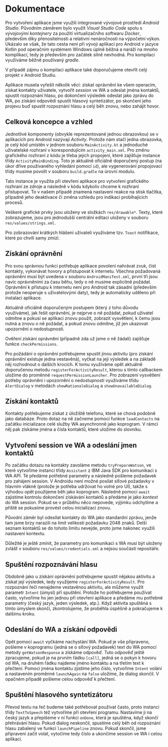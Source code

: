 # Dokumentace

Pro vytvoření aplikace jsme využili integrované vývojové prostředí _Android Studio_. Původním záměrem bylo využít _Visual Studio Code_ spolu s _vývojovými kontejnery_ za použití virtualizačního softwaru _Docker_, především díky přenositelnosti a relativní nenáročnosti na výpočetní výkon. Ukázalo se však, že tato cesta není při vývoji aplikací pro Android v jazyce Kotlin pod operačním systémem Windows úplně běžná a naráží na mnoho komplikací, tedy je především pro začátek silně nevhodná. Pro kompilaci využíváme běžně používaný _gradle_.

V případě zájmu o kompilaci aplikace také doporučujeme otevřít celý projekt v Android Studiu.

Aplikace musela vyřešit několik věcí: získat oprávnění ke všem operacím, získat kontakty uživatele, vytvořit _session_ ve WA a odeslat jména kontaktů, spustit rozpoznání hlasu, po dokončení výsledek odeslat jako zprávu do WA, po získání odpovědi spustit hlasový syntetizátor, po skončení jeho projevu buď spustit rozpoznání hlasu a celý běh znovu, nebo zahájit hovor.

## Celková koncepce a vzhled

Jednotlivé komponenty (obvykle reprezentované jednou obrazovkou) se v aplikacích pro Android nazývají _Activity_. Protože nám stačí jedna obrazovka, je celý kód umístěn v jednom souboru `MainActivity.kt` a jednoduché uživatelské rozhraní v korespondujícím `activity_main.xml`. Pro změnu grafického rozhraní z kódu je třeba jejich propojení, které zajišťuje instance třídy `ActivityMainBinding`. Toto je aktuálně oficiálně doporučený postup (na úkor dříve používaného vyhledání pomocí `id`), ale vygenerování propojovací třídy musíme povolit v souboru `build.gradle` na úrovni modulu.

Tato instance je využita při otevření aplikace pro vytvoření grafického rozhraní ze zdroje a následně v kódu kdykoliv chceme k rozhraní přistupovat. To v našem případě znamená nastavení reakce na stisk tlačítka, případně jeho deaktivace či změna vzhledu pro indikaci probíhajících procesů.

Veškeré grafické prvky jsou uloženy ve složkách `res/drawable*`. Texty, které zobrazujeme, jsou pro jednodušší centrální editaci uloženy v souboru `res/values/strings.xml`.

Pro zobrazování krátkých hlášení uživateli využíváme tzv. `Toast` notifikace, které po chvíli samy zmizí.

## Získání oprávnění

Pro svou správnou funkci potřebuje aplikace povolení nahrávat zvuk, číst kontakty, vykonávat hovory a přistupovat k internetu. Všechna požadovaná oprávnění musí být uvedena v souboru `AndroidManifest.xml`, první tři jsou navíc oprávněními za času běhu, tedy o ně musíme explicitně požádat. Oprávnění k přístupu k internetu není pro Android tak zásadní (především protože neoperuje s uživatelovými daty), tedy je automaticky uděleno při instalaci aplikace.

Aktuálně oficiálně doporučeným postupem (který z toho důvodu využíváme), jak řešit oprávnění, je nejprve o ně požádat, pokud uživatel odmítne a pokusí se aplikaci znovu použít, zobrazit vysvětlení, k čemu jsou nutná a znovu o ně požádat, a pokud znovu odmítne, již jen ukazovat upozornění o nedostupnosti.

Ověření získání oprávnění (případně zda už jsme o ně žádali) zajišťuje funkce `checkPermissions`.

Pro požádání o oprávnění potřebujeme spustit jinou aktivitu (pro získání oprávnění existuje jedna vestavěná), vyčkat na její výsledek a na základě něj rozhodnout o dalších krocích. K tomu využíváme opět aktuálně doporučenou metodu `registerForActivityResult`, kterou s tímto callbackem uložíme do proměnné `requestPermissionLauncher`. Pro zobrazení vysvětlení potřeby oprávnění i upozornění o nedostupnosti využíváme třídu `AlertDialog` v metodách `showRationaleDialog` a `showUnavailableDialog`.

## Získání kontaktů

Kontakty potřebujeme získat z úložiště telefonu, které se chová podobně jako databáze. Proto dotaz na ně začneme pomocí funkce `loadContacts` na začátku inicializace celé služby WA asynchronně jako koprogram. V rámci něj pak získáme jména a čísla kontaktů, které uložíme do slovníku.

## Vytvoření session ve WA a odeslání jmen kontaktů 

Po začátku dotazu na kontakty zavoláme metodu `tryPrepareWatson`, ve které vytvoříme instanci třídy `Assistant` z IBM Java SDK pro komunikaci s WA API. Té předáme potřebné parametry a následně pošleme požadavek pro zahájení session. V Androidu není možné posílat síťové požadavky v hlavním vlákně (protože je potřeba udržovat ho volné pro UI), takže s výhodou opět použijeme běh jako koprogram. Následně pomocí `await` zajistíme kontrolu dokončení získávání kontaktů a předáme je jako _kontext_ do WA session. Pokud se v průběhu něco nepovede, výjimku odchytíme a příště se pokusíme provést celou inicializaci znovu.

Původní záměr byl odesílat kontakty do WA jako standardní zprávu, jenže tam jsme brzy narazili na limit velikosti požadavku 2048 znaků. Delší seznam kontaktů se do tohoto limitu nevejde, proto jsme nakonec využili nastavení kontextu.

Důležité je ještě zmínit, že parametry pro komunikaci s WA musí být uloženy zvlášť v souboru `res/values/credentials.xml` a nejsou součástí repositáře.

## Spuštění rozpoznávání hlasu

Obdobně jako u získání oprávnění potřebujeme spustit nějakou aktivitu a získat její výsledek, tedy využijeme `registerForActivityResult`. Pro rozpoznání řeči nenajdeme vestavěnou aktivitu, ale můžeme využít parametr `Intent` (úmysl) při spuštění. Protože ho potřebujeme používat často, vytvoříme ho jen jednou při otevření aplikace a předáme mu potřebné parametry (český jazyk, jeden výsledek, atp.). Když aktivita spuštěná s tímto úmyslem skončí, zkontrolujeme, že proběhla úspěšně a pokračujeme k dalšímu kroku.

## Odeslání do WA a získání odpovědi
Opět pomocí `await` vyčkáme nachystání WA. Pokud je vše připraveno, pošleme v koprogramu (jedná se o síťový požadavek) text do WA pomocí metody `getWatsonResponse` a získáme odpověď. Tuto odpověď ještě zpracujeme, pokud je na prvním řádku `[call]`, jedná se o pokyn k hovoru od WA, na druhém řádku najdeme jméno kontaktu a na třetím text k přečtení. Pomocí jména  kontaktu zjistíme jeho číslo, vytvoříme `Intent` volání a nastavením proměnné `launchAgain` na `false` uložíme, že dialog skončil. V opačném případě pošleme celou odpověď k přečtení.

## Spuštění hlasového syntetizátoru

Převod textu na řeč budeme také potřebovat používat často, proto instanci třídy `TextToSpeech` též vytvoříme při otevření programu. Nastavíme ji na český jazyk a přepíšeme v ní funkci `onDone`, která je spuštěna, když skončí přehrávání hlasu. Pokud dialog neskončil, spustíme celý běh od rozpoznání hlasu zabalený ve funkci `launchPipeline` znovu. Pokud skončil, jsme připraveni začít volat, vytočíme tedy číslo a ukončíme session ve WA i celou aplikaci.